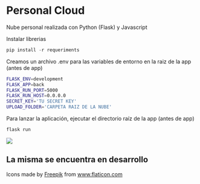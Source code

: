 # Personal Cloud

Nube personal realizada con Python (Flask) y Javascript

Instalar librerias

```python
pip install -r requeriments
```

Creamos un archivo .env para las variables de entorno en la raiz de la app (antes de app)

```bash
FLASK_ENV=development
FLASK_APP=back
FLASK_RUN_PORT=5000
FLASK_RUN_HOST=0.0.0.0
SECRET_KEY='TU SECRET KEY'
UPLOAD_FOLDER='CARPETA RAIZ DE LA NUBE'
```

Para lanzar la aplicación, ejecutar el directorio raíz de la app (antes de app)

```python
flask run
```

<img src="https://github.com/cristdev/storage_cloud/blob/master/front/assets/img/mode.png">


## La misma se encuentra en desarrollo 
Icons made by <a href="https://www.flaticon.com/authors/freepik" title="Freepik">Freepik</a> from <a href="https://www.flaticon.com/" title="Flaticon"> www.flaticon.com</a>
